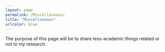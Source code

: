 ```yaml
---
layout: page
permalink: /Miscellaneous/
title: "Miscellaneous"
urlcolor: blue
---
```


The purpose of this page will be to share less-academic things related or not to my research.


